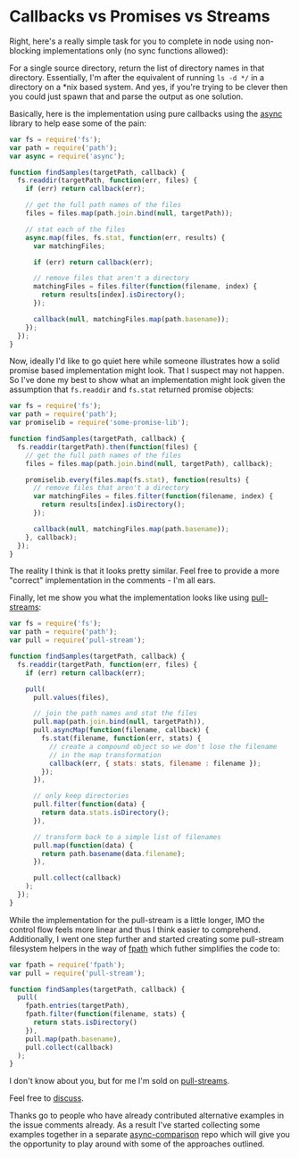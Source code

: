 # Callbacks vs Promises vs Streams

Right, here's a really simple task for you to complete in node using non-blocking implementations only (no sync functions allowed):

For a single source directory, return the list of directory names in that directory.  Essentially, I'm after the equivalent of running `ls -d */` in a directory on a *nix based system.  And yes, if you're trying to be clever then you could just spawn that and parse the output as one solution.

Basically, here is the implementation using pure callbacks using the [async](https://github.com/caolan/async) library to help ease some of the pain:

```js
var fs = require('fs');
var path = require('path');
var async = require('async');

function findSamples(targetPath, callback) {
  fs.readdir(targetPath, function(err, files) {
    if (err) return callback(err);

    // get the full path names of the files
    files = files.map(path.join.bind(null, targetPath));

    // stat each of the files
    async.map(files, fs.stat, function(err, results) {
      var matchingFiles;

      if (err) return callback(err);

      // remove files that aren't a directory
      matchingFiles = files.filter(function(filename, index) {
        return results[index].isDirectory();
      });

      callback(null, matchingFiles.map(path.basename));
    });
  });
}
```

Now, ideally I'd like to go quiet here while someone illustrates how a solid promise based implementation might look.  That I suspect may not happen.  So I've done my best to show what an implementation might look given the assumption that `fs.readdir` and `fs.stat` returned promise objects:

```js
var fs = require('fs');
var path = require('path');
var promiselib = require('some-promise-lib');

function findSamples(targetPath, callback) {
  fs.readdir(targetPath).then(function(files) {
    // get the full path names of the files
    files = files.map(path.join.bind(null, targetPath), callback);

    promiselib.every(files.map(fs.stat), function(results) {
      // remove files that aren't a directory
      var matchingFiles = files.filter(function(filename, index) {
        return results[index].isDirectory();
      });

      callback(null, matchingFiles.map(path.basename));      
    }, callback);
  });
}
```

The reality I think is that it looks pretty similar.  Feel free to provide a more "correct" implementation in the comments - I'm all ears.

Finally, let me show you what the implementation looks like using [pull-streams](https://github.com/dominictarr/pull-streams):

```js
var fs = require('fs');
var path = require('path');
var pull = require('pull-stream');

function findSamples(targetPath, callback) {
  fs.readdir(targetPath, function(err, files) {
    if (err) return callback(err);

    pull(
      pull.values(files),

      // join the path names and stat the files        
      pull.map(path.join.bind(null, targetPath)),
      pull.asyncMap(function(filename, callback) {
        fs.stat(filename, function(err, stats) {
          // create a compound object so we don't lose the filename
          // in the map transformation
          callback(err, { stats: stats, filename : filename });
        });
      }),

      // only keep directories
      pull.filter(function(data) {
        return data.stats.isDirectory();
      }),

      // transform back to a simple list of filenames
      pull.map(function(data) {
        return path.basename(data.filename);
      }),

      pull.collect(callback)
    );
  });
}
```

While the implementation for the pull-stream is a little longer, IMO the control flow feels more linear and thus I think easier to comprehend.  Additionally, I went one step further and started creating some pull-stream filesystem helpers in the way of [fpath](https://github.com/DamonOehlman/fpath) which futher simplifies the code to:

```js
var fpath = require('fpath');
var pull = require('pull-stream');

function findSamples(targetPath, callback) {
  pull(
    fpath.entries(targetPath),
    fpath.filter(function(filename, stats) {
      return stats.isDirectory()
    }),
    pull.map(path.basename),
    pull.collect(callback)
  );
}
```

I don't know about you, but for me I'm sold on [pull-streams](https://github.com/dominictarr/pull-stream).

Feel free to [discuss](https://github.com/DamonOehlman/damonoehlman.github.io/issues/18).

Thanks go to people who have already contributed alternative examples in the issue comments already.  As a result I've started collecting some examples together in a separate [async-comparison](https://github.com/DamonOehlman/async-comparison) repo which will give you the opportunity to play around with some of the approaches outlined.
